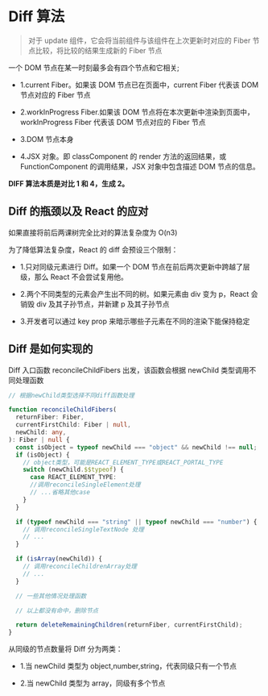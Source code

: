 # Diff 算法

> 对于 update 组件，它会将当前组件与该组件在上次更新时对应的 Fiber 节点比较，将比较的结果生成新的 Fiber 节点

一个 DOM 节点在某一时刻最多会有四个节点和它相关;

- 1.current Fiber。如果该 DOM 节点已在页面中，current Fiber 代表该 DOM 节点对应的 Fiber 节点

- 2.workInProgress Fiber.如果该 DOM 节点将在本次更新中渲染到页面中，workInProgress Fiber 代表该 DOM 节点对应的 Fiber 节点

- 3.DOM 节点本身

- 4.JSX 对象。即 classComponent 的 render 方法的返回结果，或 FunctionComponent 的调用结果，JSX 对象中包含描述 DOM 节点的信息。

**DIFF 算法本质是对比 1 和 4，生成 2。**

## Diff 的瓶颈以及 React 的应对

如果直接将前后两课树完全比对的算法复杂度为 O(n3)

为了降低算法复杂度，React 的 diff 会预设三个限制：

- 1.只对同级元素进行 Diff。如果一个 DOM 节点在前后两次更新中跨越了层级，那么 React 不会尝试复用他。

- 2.两个不同类型的元素会产生出不同的树。如果元素由 div 变为 p，React 会销毁 div 及其子孙节点，并新建 p 及其子孙节点

- 3.开发者可以通过 key prop 来暗示哪些子元素在不同的渲染下能保持稳定

## Diff 是如何实现的

Diff 入口函数 reconcileChildFibers 出发，该函数会根据 newChild 类型调用不同处理函数

```typescript
// 根据newChild类型选择不同diff函数处理

function reconcileChildFibers(
  returnFiber: Fiber,
  currentFirstChild: Fiber | null,
  newChild: any,
): Fiber | null {
  const isObject = typeof newChild === "object" && newChild !== null;
  if (isObject) {
    // object类型，可能是REACT_ELEMENT_TYPE或REACT_PORTAL_TYPE
    switch (newChild.$$typeof) {
      case REACT_ELEMENT_TYPE:
      //调用reconcileSingleElement处理
      // ...省略其他case
    }
  }

  if (typeof newChild === "string" || typeof newChild === "number") {
    // 调用reconcileSingleTextNode 处理
    // ...
  }

  if (isArray(newChild)) {
    // 调用reconcileChildrenArray处理
    // ...
  }

  // 一些其他情况处理函数

  // 以上都没有命中，删除节点

  return deleteRemainingChildren(returnFiber, currentFirstChild);
}
```

从同级的节点数量将 Diff 分为两类：

- 1.当 newChild 类型为 object,number,string，代表同级只有一个节点

- 2.当 newChild 类型为 array，同级有多个节点
